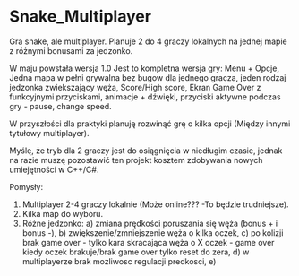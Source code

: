 # Snake_Multiplayer
Gra snake, ale multiplayer. Planuje 2 do 4 graczy lokalnych na jednej mapie z różnymi bonusami za jedzonko.

W maju powstała wersja 1.0
Jest to kompletna wersja gry: Menu + Opcje, Jedna mapa w pełni grywalna bez bugow dla jednego gracza, jeden rodzaj jedzonka zwiekszający węża, Score/High score, Ekran Game Over z funkcyjnymi przyciskami, animacje + dźwięki, przyciski aktywne podczas gry - pause, change speed.

W przyszłości dla praktyki planuję rozwinąć grę o kilka opcji (Między innymi tytułowy multiplayer).

Myślę, że tryb dla 2 graczy jest do osiągnięcia w niedługim czasie, jednak na razie muszę pozostawić ten projekt kosztem zdobywania nowych umiejętności w C++/C#.






Pomysły:
1. Multiplayer 2-4 graczy lokalnie (Może online??? -To będzie trudniejsze).
2. Kilka map do wyboru.
3. Różne jedzonko:
   a) zmiana prędkości poruszania się węża (bonus + i bonus -),
   b) zwiększenie/zmniejszenie węża o kilka oczek,
   c) po kolizji brak game over - tylko kara skracająca węża o X oczek - game over kiedy oczek brakuje/brak game over tylko reset do zera,
   d) w multiplayerze brak mozliwosc regulacji predkosci,
   e)

   
